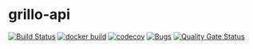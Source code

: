 # grillo-api

[![Build Status](https://travis-ci.com/fernando-lomonaco/grillo-api.svg)](https://travis-ci.com/fernando-lomonaco/grillo-api)
[![docker build](https://img.shields.io/docker/cloud/build/fernandolomonaco/grillo-api)](https://cloud.docker.com/u/fernandolomonaco/repository/docker/fernandolomonaco/grillo-api)
[![codecov](https://codecov.io/gh/fernando-lomonaco/grillo-api/branch/master/graph/badge.svg)](https://codecov.io/gh/fernando-lomonaco/grillo-api)
[![Bugs](https://sonarcloud.io/api/project_badges/measure?project=fernando-lomonaco_grillo-api&metric=bugs)](https://sonarcloud.io/dashboard?id=fernando-lomonaco_grillo-api)
[![Quality Gate Status](https://sonarcloud.io/api/project_badges/measure?project=fernando-lomonaco_grillo-api&metric=alert_status)](https://sonarcloud.io/dashboard?id=fernando-lomonaco_grillo-api)
